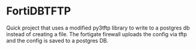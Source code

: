 # FortiDBTFTP
Quick project that uses a modified py3tftp library to write to a postgres db instead of creating a file. The fortigate firewall uploads the config via tftp and the config is saved to a postgres DB.
